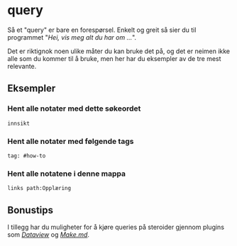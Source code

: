 # query

Så et "query" er bare en forespørsel. Enkelt og greit så sier du til programmet "*Hei, vis meg alt du har om ...*".

Det er riktignok noen ulike måter du kan bruke det på, og det er neimen ikke alle som du kommer til å bruke, men her har du eksempler av de tre mest relevante.

## Eksempler

### Hent alle notater med dette søkeordet

```query
innsikt
```

### Hent alle notater med følgende tags

```query
tag: #how-to 
```

### Hent alle notatene i denne mappa

```query
links path:Opplæring
```

## Bonustips

I tillegg har du muligheter for å kjøre queries på steroider gjennom plugins som *[Dataview](https://blacksmithgu.github.io/obsidian-dataview/)* og *[Make.md](https://www.make.md/)*.